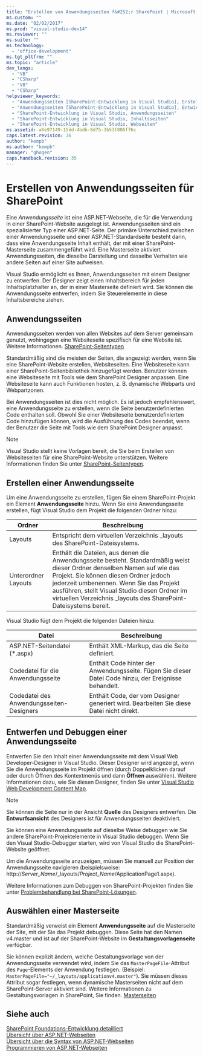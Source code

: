 ```yaml
---
title: "Erstellen von Anwendungsseiten f&#252;r SharePoint | Microsoft Docs"
ms.custom: ""
ms.date: "02/02/2017"
ms.prod: "visual-studio-dev14"
ms.reviewer: ""
ms.suite: ""
ms.technology: 
  - "office-development"
ms.tgt_pltfrm: ""
ms.topic: "article"
dev_langs: 
  - "VB"
  - "CSharp"
  - "VB"
  - "CSharp"
helpviewer_keywords: 
  - "Anwendungsseiten [SharePoint-Entwicklung in Visual Studio], Erstellen"
  - "Anwendungsseiten [SharePoint-Entwicklung in Visual Studio], Entwickeln"
  - "SharePoint-Entwicklung in Visual Studio, Anwendungsseiten"
  - "SharePoint-Entwicklung in Visual Studio, Inhaltsseiten"
  - "SharePoint-Entwicklung in Visual Studio, Webseiten"
ms.assetid: a6e97149-15dd-4bdb-8d75-3b53f886f76c
caps.latest.revision: 36
author: "kempb"
ms.author: "kempb"
manager: "ghogen"
caps.handback.revision: 35
---
```

# Erstellen von Anwendungsseiten f&#252;r SharePoint
  Eine *Anwendungsseite* ist eine ASP.NET\-Webseite, die für die Verwendung in einer SharePoint\-Website ausgelegt ist.  Anwendungsseiten sind ein spezialisierter Typ einer ASP.NET\-Seite.  Der primäre Unterschied zwischen einer Anwendungsseite und einer ASP.NET\-Standardseite besteht darin, dass eine Anwendungsseite Inhalt enthält, der mit einer SharePoint\-Masterseite zusammengeführt wird.  Eine Masterseite aktiviert Anwendungsseiten, die dieselbe Darstellung und dasselbe Verhalten wie andere Seiten auf einer Site aufweisen.  
  
 Visual Studio ermöglicht es Ihnen, Anwendungsseiten mit einem Designer zu entwerfen.  Der Designer zeigt einen Inhaltsbereich für jeden Inhaltsplatzhalter an, der in einer Masterseite definiert wird.  Sie können die Anwendungsseite entwerfen, indem Sie Steuerelemente in diese Inhaltsbereiche ziehen.  
  
## Anwendungsseiten  
 Anwendungsseiten werden von allen Websites auf dem Server gemeinsam genutzt, wohingegen eine Websiteseite spezifisch für eine Website ist.  Weitere Informationen. [SharePoint\-Seitentypen](http://go.microsoft.com/fwlink/?LinkID=211584)  
  
 Standardmäßig sind die meisten der Seiten, die angezeigt werden, wenn Sie eine SharePoint\-Website erstellen, Websiteseiten.  Eine Websiteseite kann einer SharePoint\-Seitenbibliothek hinzugefügt werden.  Benutzer können eine Websiteseite mit Tools wie dem SharePoint Designer anpassen.  Eine Websiteseite kann auch Funktionen hosten, z. B. dynamische Webparts und Webpartzonen.  
  
 Bei Anwendungsseiten ist dies nicht möglich.  Es ist jedoch empfehlenswert, eine Anwendungsseite zu erstellen, wenn die Seite benutzerdefinierten Code enthalten soll.  Obwohl Sie einer Websiteseite benutzerdefinierten Code hinzufügen können, wird die Ausführung des Codes beendet, wenn der Benutzer die Seite mit Tools wie dem SharePoint Designer anpasst.  
  
> [!NOTE]  
>  Visual Studio stellt keine Vorlagen bereit, die Sie beim Erstellen von Websiteseiten für eine SharePoint\-Website unterstützen.  Weitere Informationen finden Sie unter [SharePoint\-Seitentypen](http://go.microsoft.com/fwlink/?LinkID=211584).  
  
## Erstellen einer Anwendungsseite  
 Um eine Anwendungsseite zu erstellen, fügen Sie einem SharePoint\-Projekt ein Element **Anwendungsseite** hinzu.  Wenn Sie eine Anwendungsseite erstellen, fügt Visual Studio dem Projekt die folgenden Ordner hinzu:  
  
|Ordner|**Beschreibung**|  
|------------|----------------------|  
|Layouts|Entspricht dem virtuellen Verzeichnis \_layouts des SharePoint\-Dateisystems.|  
|Unterordner Layouts|Enthält die Dateien, aus denen die Anwendungsseite besteht.  Standardmäßig weist dieser Ordner denselben Namen auf wie das Projekt.  Sie können diesen Ordner jedoch jederzeit umbenennen.  Wenn Sie das Projekt ausführen, stellt Visual Studio diesen Ordner im virtuellen Verzeichnis \_layouts des SharePoint\-Dateisystems bereit.|  
  
 Visual Studio fügt dem Projekt die folgenden Dateien hinzu:  
  
|Datei|**Beschreibung**|  
|-----------|----------------------|  
|ASP.NET\-Seitendatei \(\*.aspx\)|Enthält XML\-Markup, das die Seite definiert.|  
|Codedatei für die Anwendungsseite|Enthält Code hinter der Anwendungsseite.  Fügen Sie dieser Datei Code hinzu, der Ereignisse behandelt.|  
|Codedatei des Anwendungsseiten\-Designers|Enthält Code, der vom Designer generiert wird.  Bearbeiten Sie diese Datei nicht direkt.|  
  
## Entwerfen und Debuggen einer Anwendungsseite  
 Entwerfen Sie den Inhalt einer Anwendungsseite mit dem Visual Web Developer\-Designer in Visual Studio.  Dieser Designer wird angezeigt, wenn Sie die Anwendungsseite im Projekt öffnen \(durch Doppelklicken darauf oder durch Öffnen des Kontextmenüs und dann **Öffnen** auswählen\).  Weitere Informationen dazu, wie Sie diesen Designer, finden Sie unter [Visual Studio Web Development Content Map](http://msdn.microsoft.com/de-de/9c31f93b-c8fb-4599-9b14-6194ec8c7539).  
  
> [!NOTE]  
>  Sie können die Seite nur in der Ansicht **Quelle** des Designers entwerfen.  Die **Entwurfsansicht** des Designers ist für Anwendungsseiten deaktiviert.  
  
 Sie können eine Anwendungsseite auf dieselbe Weise debuggen wie Sie andere SharePoint\-Projektelemente in Visual Studio debuggen.  Wenn Sie den Visual Studio\-Debugger starten, wird von Visual Studio die SharePoint\-Website geöffnet.  
  
 Um die Anwendungsseite anzuzeigen, müssen Sie manuell zur Position der Anwendungsseite navigieren \(beispielsweise: http:\/\/*Server\_Name*\/\_layouts\/*Project\_Name*\/ApplicationPage1.aspx\).  
  
 Weitere Informationen zum Debuggen von SharePoint\-Projekten finden Sie unter [Problembehandlung bei SharePoint-Lösungen](../sharepoint/troubleshooting-sharepoint-solutions.md).  
  
## Auswählen einer Masterseite  
 Standardmäßig verweist ein Element **Anwendungsseite** auf die Masterseite der Site, mit der Sie das Projekt debuggen.  Diese Seite hat den Namen v4.master und ist auf der SharePoint\-Website im **Gestaltungsvorlagenseite** verfügbar.  
  
 Sie können explizit ändern, welche Gestaltungsvorlage von der Anwendungsseite verwendet wird, indem Sie das `MasterPageFile`\-Attribut des `Page`\-Elements der Anwendung festlegen. \(Beispiel: `MasterPageFile="~/_layouts/applicationv4.master"`\).  Sie müssen dieses Attribut sogar festlegen, wenn dynamische Masterseiten nicht auf dem SharePoint\-Server aktiviert sind.  Weitere Informationen zu Gestaltungsvorlagen in SharePoint, Sie finden. [Masterseiten](http://go.microsoft.com/fwlink/?LinkID=169281)  
  
## Siehe auch  
 [SharePoint Foundations\-Entwicklung detailliert](http://go.microsoft.com/fwlink/?LinkID=182103)   
 [Übersicht über ASP.NET\-Webseiten](../Topic/ASP.NET%20Web%20Forms%20Pages%20Overview.md)   
 [Übersicht über die Syntax von ASP.NET\-Webseiten](../Topic/ASP.NET%20Web%20Forms%20Page%20Syntax%20Overview.md)   
 [Programmieren von ASP.NET\-Webseiten](http://msdn.microsoft.com/de-de/5626c661-8057-4de8-b658-c2e35ed4b4c9)  
  
  